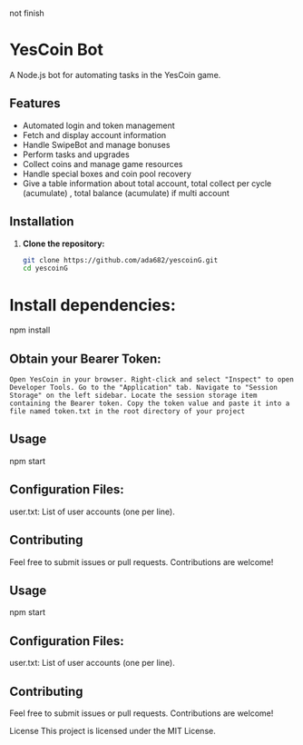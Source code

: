 not finish

# YesCoin Bot

A Node.js bot for automating tasks in the YesCoin game.

## Features

- Automated login and token management
- Fetch and display account information
- Handle SwipeBot and manage bonuses
- Perform tasks and upgrades
- Collect coins and manage game resources
- Handle special boxes and coin pool recovery
- Give a table information about total account, total collect per cycle (acumulate) , total balance (acumulate) if multi account

## Installation

1. **Clone the repository:**

   ```bash
   git clone https://github.com/ada682/yescoinG.git
   cd yescoinG

# Install dependencies:
npm install

## Obtain your Bearer Token:

``Open YesCoin in your browser.
Right-click and select "Inspect" to open Developer Tools.
Go to the "Application" tab.
Navigate to "Session Storage" on the left sidebar.
Locate the session storage item containing the Bearer token.
Copy the token value and paste it into a file named token.txt in the root directory of your project``

## Usage
npm start

## Configuration Files:
user.txt: List of user accounts (one per line).

## Contributing
Feel free to submit issues or pull requests. Contributions are welcome!

## Usage
npm start

## Configuration Files:
user.txt: List of user accounts (one per line).

## Contributing
Feel free to submit issues or pull requests. Contributions are welcome!

License
This project is licensed under the MIT License.
